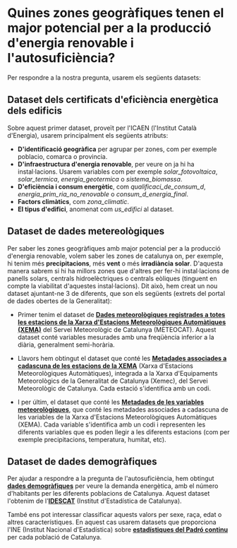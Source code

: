 # Quines zones geogràfiques tenen el major potencial per a la producció d'energia renovable i l'autosuficiència?

Per respondre a la nostra pregunta, usarem els següents datasets:

## Dataset dels certificats d'eficiència energètica dels edificis

Sobre aquest primer dataset, proveït per l'ICAEN (l'Institut Català d'Energia), usarem principalment els següents atributs: 
- **D'identificació geogràfica** per agrupar per zones, com per exemple poblacio, comarca o provincia.
- **D'infraestructura d'energia renovable**, per veure on ja hi ha instal·lacions. Usarem variables com per exemple *solar_fotovoltaica*, *solar_termica*, *energia_geotermica* o *sistema_biomassa*.
- **D'eficiència i consum energètic**, com *qualificaci_de_consum_d*, *energia_prim_ria_no_renovable* o *consum_d_energia_final*.
- **Factors climàtics**, com *zona_climatic*.
- **El tipus d'edifici**, anomenat com *us_edifici* al dataset.

## Dataset de dades metereològiques 

Per saber les zones geogràfiques amb major potencial per a la producció d'energia renovable, volem saber les zones de catalunya on, per exemple, hi tenim més **precipitacions**, més **vent** o més **irradiància solar**. D'aquesta manera sabrem si hi ha millors zones que d'altres per fer-hi instal·lacions de panells solars, centrals hidroelèctriques o centrals eòliques (tinguent en compte la viabilitat d'aquestes instal·lacions).
Dit això, hem creat un nou dataset ajuntant-ne 3 de diferents, que son els següents (extrets del portal de dades obertes de la Generalitat):

- Primer tenim el dataset de [**Dades meteorològiques registrades a totes les estacions de la Xarxa d'Estacions Meteorològiques Automàtiques (XEMA)**](https://analisi.transparenciacatalunya.cat/Medi-Ambient/Dades-meteorol-giques-de-la-XEMA/nzvn-apee/data) del Servei Meteorològic de Catalunya (METEOCAT). Aquest dataset conté variables mesurades amb una freqüència inferior a la diària, generalment semi-horària.

- Llavors hem obtingut el dataset que conté les [**Metadades associades a cadascuna de les estacions de la XEMA**](https://analisi.transparenciacatalunya.cat/Medi-Ambient/Metadades-estacions-meteorol-giques-autom-tiques/yqwd-vj5e/data) (Xarxa d'Estacions Meteorològiques Automàtiques), integrada a la Xarxa d'Equipaments Meteorològics de la Generalitat de Catalunya (Xemec), del Servei Meteorològic de Catalunya. Cada estació s'identifica amb un codi.

- I per últim, el dataset que conté les [**Metadades de les variables meteorològiques**](https://analisi.transparenciacatalunya.cat/Medi-Ambient/Metadades-variables-meteorol-giques/4fb2-n3yi/data), que conté les metadades associades a cadascuna de les variables de la Xarxa d'Estacions Meteorològiques Automàtiques (XEMA). Cada variable s'identifica amb un codi i representen les diferents variables que es poden llegir a les diferents estacions (com per exemple precipitacions, temperatura, humitat, etc).


## Dataset de dades demogràfiques

Per ajudar a respondre a la pregunta de l'autosuficiència, hem obtingut [**dades demogràfiques**](https://www.idescat.cat/indicadors/?id=aec&n=15228) per veure la demanda energètica, amb el número d'habitants per les diferents poblacions de Catalunya. Aquest dataset l'obtenim de l'[**IDESCAT**](https://www.idescat.cat/) (Institut d'Estadística de Catalunya).

També ens pot interessar classificar aquests valors per sexe, raça, edat o altres característiques. En aquest cas usarem datasets que proporciona l'INE (Institut Nacional d'Estadística) sobre [**estadístiques del Padró continu**](https://www.ine.es/dynt3/inebase/index.htm?padre=6232) per cada població de Catalunya.
